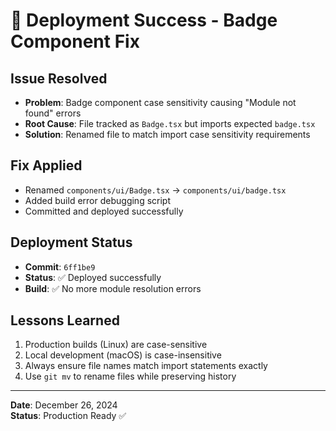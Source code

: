 # 🎉 Deployment Success - Badge Component Fix

## **Issue Resolved**
- **Problem**: Badge component case sensitivity causing "Module not found" errors
- **Root Cause**: File tracked as `Badge.tsx` but imports expected `badge.tsx`
- **Solution**: Renamed file to match import case sensitivity requirements

## **Fix Applied**
- Renamed `components/ui/Badge.tsx` → `components/ui/badge.tsx`
- Added build error debugging script
- Committed and deployed successfully

## **Deployment Status**
- **Commit**: `6ff1be9`
- **Status**: ✅ Deployed successfully
- **Build**: ✅ No more module resolution errors

## **Lessons Learned**
1. Production builds (Linux) are case-sensitive
2. Local development (macOS) is case-insensitive
3. Always ensure file names match import statements exactly
4. Use `git mv` to rename files while preserving history

---
**Date**: December 26, 2024  
**Status**: Production Ready ✅
